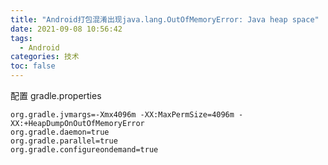 ```yaml
---
title: "Android打包混淆出现java.lang.OutOfMemoryError: Java heap space"
date: 2021-09-08 10:56:42
tags:
  - Android
categories: 技术
toc: false
---
```


配置 gradle.properties

```
org.gradle.jvmargs=-Xmx4096m -XX:MaxPermSize=4096m -XX:+HeapDumpOnOutOfMemoryError
org.gradle.daemon=true
org.gradle.parallel=true
org.gradle.configureondemand=true
```
